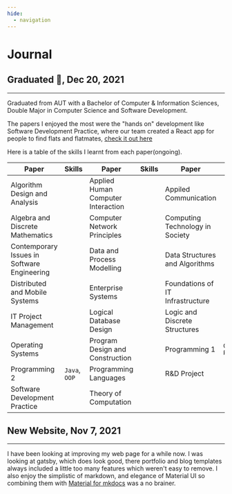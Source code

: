 ```yaml
---
hide:
  - navigation
---
```

# Journal

## Graduated 🎉, Dec 20, 2021

---
Graduated from AUT with a Bachelor of Computer & Information Sciences, Double Major in Computer Science and Software Development. 

The papers I enjoyed the most were the "hands on" development like Software Development Practice, where our team created a React app for people to find flats and flatmates, [check it out here](https://github.com/SDP-Flinder/flinder)

Here is a table of the skills I learnt from each paper(ongoing).

| Paper | Skills | Paper | Skills | Paper | Skills |
| --- | --- | --- | --- | --- | --- |
| Algorithm Design and Analysis |  | Applied Human Computer Interaction |  | Appiled Communication |  |  
| Algebra and Discrete Mathematics |  | Computer Network Principles |  | Computing Technology in Society |  |
| Contemporary Issues in Software Engineering  |  | Data and Process Modelling |  | Data Structures and Algorithms |  |
| Distributed and Mobile Systems |  | Enterprise Systems |  | Foundations of IT Infrastructure | |
| IT Project Management |  | Logical Database Design |  | Logic and Discrete Structures |  |
| Operating Systems |  | Program Design and Construction |  | Programming 1 | `C Programming` |  |
| Programming 2 | `Java`, `OOP` | Programming Languages |  | R&D Project |  
| Software Development Practice |  | Theory of Computation |  |

## New Website, Nov 7, 2021

---

I have been looking at improving my web page for a while now. I was looking at gatsby, which does look good, there portfolio and blog templates always included a little too many features which weren't easy to remove. I also enjoy the simplistic of markdown, and elegance of Material UI so combining them with [Material for mkdocs](https://squidfunk.github.io/mkdocs-material/) was a no brainer.
